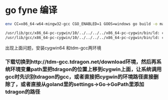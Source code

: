 # go fyne 编译
```bash
env CC=x86_64-w64-mingw32-gcc CGO_ENABLED=1 GOOS=windows go build -o main_x64.exe -ldflags="-H windowsgui"
````
```bash
/usr/lib/gcc/x86_64-pc-cygwin/10/../../../../x86_64-pc-cygwin/bin/ld: cannot find -lmingwex
/usr/lib/gcc/x86_64-pc-cygwin/10/../../../../x86_64-pc-cygwin/bin/ld: cannot find -lmingw32
```
出现上面问题，安装cygwin64 和tdm-gcc两环境
### 下载切换到http://tdm-gcc.tdragon.net/download环境，然后再系统环境变量path里把tdragon的位置上移到cygwin上面，让系统调用gcc时先识别tdragon的gcc，或者直接把cygwin的环境路径直接删除了，或者直接从goland里的settings->Go->GoPath里添加tdragon的路径
